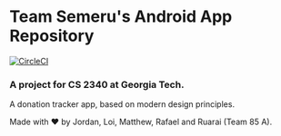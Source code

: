 # Team Semeru's Android App Repository

[![CircleCI](https://circleci.com/gh/rpaulucci3/semeru.svg?style=svg)](https://circleci.com/gh/rpaulucci3/semeru)

### A project for CS 2340 at Georgia Tech.

A donation tracker app, based on modern design principles.

Made with ♥ by Jordan, Loi, Matthew, Rafael and Ruarai (Team 85 A).
